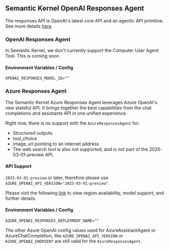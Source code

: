 ## Semantic Kernel OpenAI Responses Agent

The responses API is OpenAI's latest core API and an agentic API primitive. See more details [here](https://platform.openai.com/docs/guides/responses-vs-chat-completions).

### OpenAI Responses Agent

In Semantic Kernel, we don't currently support the Computer User Agent Tool. This is coming soon.

#### Environment Variables / Config

`OPENAI_RESPONSES_MODEL_ID=""`

### Azure Responses Agent

The Semantic Kernel Azure Responses Agent leverages Azure OpenAI's new stateful API. 
It brings together the best capabilities from the chat completions and assistants API in one unified experience.

Right now, there is no support with the `AzureResponsesAgent` for:

- Structured outputs
- tool_choice
- image_url pointing to an internet address
- The web search tool is also not supported, and is not part of the 2025-03-01-preview API.

#### API Support

`2025-03-01-preview` or later, therefore please use `AZURE_OPENAI_API_VERSION="2025-03-01-preview"`.

Please visit the following [link](https://learn.microsoft.com/en-us/azure/ai-services/openai/how-to/responses?tabs=python-secure) to view region availability, model support, and further details.

#### Environment Variables / Config

`AZURE_OPENAI_RESPONSES_DEPLOYMENT_NAME=""`

The other Azure OpenAI config values used for AzureAssistantAgent or AzureChatCompletion, like `AZURE_OPENAI_API_VERSION` or `AZURE_OPENAI_ENDPOINT` are still valid for the `AzureResponsesAgent`.
